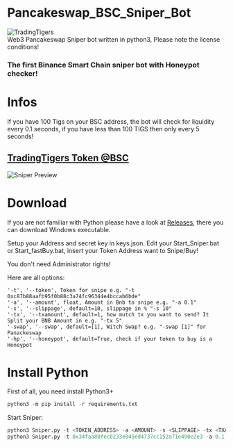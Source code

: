 # Pancakeswap_BSC_Sniper_Bot
![TradingTigers](https://trading-tigers.com/assets/img/TradingTigers.png)  
Web3 Pancakeswap Sniper bot written in python3, Please note the license conditions!  
### The first Binance Smart Chain sniper bot with Honeypot checker!  

# Infos
If you have 100 Tigs on your BSC address, the bot will check for liquidity every 0.1 seconds,  if you have less than 100 TIGS then only every 5 seconds!  

## [TradingTigers Token @BSC](https://bscscan.com/token/0x34faa80fec0233e045ed4737cc152a71e490e2e3)  
![Sniper Preview](https://trading-tigers.com/assets/img/preview01.png)  

# Download
If you are not familiar with Python please have a look at [Releases](https://github.com/Trading-Tiger/Pancakeswap_BSC_Sniper_Bot/releases), there you can download Windows executable.

Setup your Address and secret key in keys.json.
Edit your Start_Sniper.bat or Start_fastBuy.bat, insert your Token Address want to Snipe/Buy!

You don't need Administrator rights!

Here are all options:
```shell
'-t', '--token', Token for snipe e.g. "-t 0xc87b88aafb95f0b88c3a74fc96344e4bccab6bde"
'-a', '--amount', float, Amount in Bnb to snipe e.g. "-a 0.1"
'-s', '--slippage', default=10, slippage in % "-s 10"
'-tx', '--txamount', default=1, how mutch tx you want to send? It Split your BNB Amount in e.g. "-tx 5"
'-swap', '--swap', default=[1], Witch Swap? e.g. "-swap [1]" for Panackeswap
'-hp', '--honeypot', default=True, check if your token to buy is a Honeypot
```


# Install Python
First of all, you need install Python3+

```python
python3 -m pip install -r requirements.txt
```  

Start Sniper:  
```python
python3 Sniper.py -t <TOKEN_ADDRESS> -a <AMOUNT> -s <SLIPPAGE> -tx <TXAMOUNT>
python3 Sniper.py -t 0x34faa80fec0233e045ed4737cc152a71e490e2e3 -a 0.1 -s 20 -tx 3
```  


